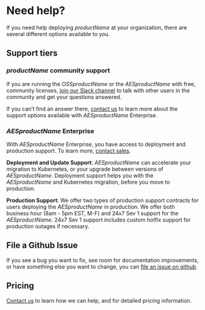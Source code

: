# Need help?

If you need help deploying $productName$ at your organization, there are several different options available to you.

## Support tiers

### $productName$ community support

If you are running the $OSSproductName$ or the $AESproductName$ with free, community licenses, [join our Slack channel](http://a8r.io/slack) to talk with other users in the community and get your questions answered.

If you can’t find an answer there, [contact us](/contact-us) to learn more about the support options available with $AESproductName$ Enterprise.

### $AESproductName$ Enterprise

With $AESproductName$ Enterprise, you have access to deployment and production support. To learn more, [contact sales](/contact-us).

**Deployment and Update Support**: $AESproductName$ can accelerate your migration to Kubernetes, or your upgrade between versions of $AESproductName$. Deployment support helps you with the $AESproductName$ and Kubernetes migration, before you move to production.

**Production Support**: We offer two types of production support contracts for users deploying the $AESproductName$ in production. We offer both business hour (8am - 5pm EST, M-F) and 24x7 Sev 1 support for the $AESproductName$. 24x7 Sev 1 support includes custom hotfix support for production outages if necessary.

## File a Github Issue

If you see a bug you want to fix, see room for documentation improvements, or have something else you want to change, you can [file an issue on github](https://github.com/datawire/ambassador/issues/new).

## Pricing

[Contact us](/contact-us) to learn how we can help, and for detailed pricing information.
